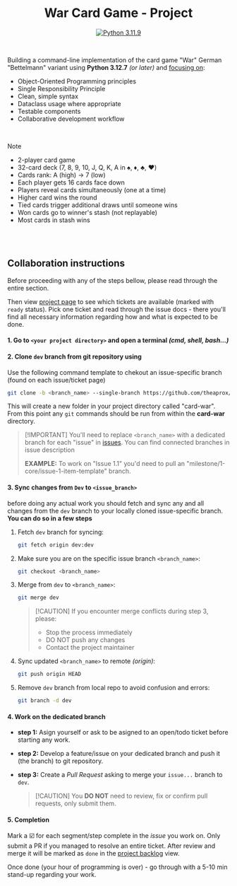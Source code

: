 
<center>

<h1>War Card Game - Project</h1>

[![Python 3.11.9](https://img.shields.io/badge/python-green?style=for-the-badge&logo=python&labelColor=grey&logoColor=blue)](https://www.python.org/downloads/release/python-3119/ "Python 3.11.9")

</center>

<br>

Building a command-line implementation of the card game "War" German
"Bettelmann" variant using **Python 3.12.7** _(or later)_ and <ins>focusing
on</ins>:

- Object-Oriented Programming principles
- Single Responsibility Principle
- Clean, simple syntax
- Dataclass usage where appropriate
- Testable components
- Collaborative development workflow

<br>

> [!NOTE]
>
> - 2-player card game
> - 32-card deck (7, 8, 9, 10, J, Q, K, A in ♠️, ♦️, ♣️, ♥️)
> - Cards rank: A (high) → 7 (low)
> - Each player gets 16 cards face down
> - Players reveal cards simultaneously (one at a time)
> - Higher card wins the round
> - Tied cards trigger additional draws until someone wins
> - Won cards go to winner's stash (not replayable)
> - Most cards in stash wins

<br><br>

## Collaboration instructions

Before proceeding with any of the steps bellow, please read through the entire
section.

Then view [project page](https://github.com/users/theaprox/projects/4/views/1)
to see which tickets are available (marked with `ready` status). Pick one ticket
and read through the issue docs - there you'll find all necessary information
regarding how and what is expected to be done.

#### 1. Go to `<your project directory>` and open a terminal _(cmd, shell, bash...)_

#### 2. Clone `dev` branch from git repository using

Use the following command template to chekout an issue-specific branch (found on
each issue/ticket page)

```bash
git clone -b <branch_name> --single-branch https://github.com/theaprox/card-war.git
```

This will create a new folder in your project directory called "card-war". From
this point any `git` commands should be run from within the **card-war**
directory.

> [!IMPORTANT] You'll need to replace `<branch_name>` with a dedicated branch
> for each "issue" in [issues](https://github.com/theaprox/card-war/issues). You
> can find connected branches in issue description
>
> **EXAMPLE:** To work on "Issue 1.1" you'd need to pull an
> "milestone/1-core/issue-1-item-template" branch.

#### 3. Sync changes from `Dev` to `<issue_branch>`

before doing any actual work you should fetch and sync any and all changes from
the `dev` branch to your locally cloned issue-specific branch.
**You can do so in a few steps**

1. Fetch `dev` branch for syncing:

    ```bash
    git fetch origin dev:dev
    ```

2. Make sure you are on the specific issue branch `<branch_name>`:

    ```bash
    git checkout <branch_name>
    ```

3. Merge from `dev` to `<branch_name>`:

    ```bash
    git merge dev
    ```

    > [!CAUTION] If you encounter merge conflicts during step 3, please:
    >
    > - Stop the process immediately
    > - DO NOT push any changes
    > - Contact the project maintainer

4. Sync updated `<branch_name>` to remote _(origin)_:

    ```bash
    git push origin HEAD
    ```

5. Remove `dev` branch from local repo to avoid confusion and errors:

    ```bash
    git branch -d dev
    ```

#### 4. Work on the dedicated branch

- **step 1:** Asign yourself or ask to be asigned to an open/todo ticket before
  starting any work.

- **step 2:** Develop a feature/issue on your dedicated branch and push it (the
  branch) to git repository.

- **step 3:** Create a _Pull Request_ asking to merge your `issue...` branch to
  `dev`.
  > [!CAUTION] You **DO NOT** need to review, fix or confirm pull requests, only
  > submit them.

#### 5. Completion

Mark a ☑️ for each segment/step complete in the _issue_ you work on. Only submit
a PR if you managed to resolve an entire ticket. After review and merge it will
be marked as `done` in the [project backlog](theaprox/projects/4/views/1) view.

Once done (your hour of programming is over) - go through with a 5-10 min
stand-up regarding your work.
